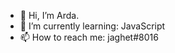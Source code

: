 - 👋 Hi, I’m Arda.
- 🌱 I’m currently learning: JavaScript
- 📫 How to reach me: jaghet#8016

<!---
jagh3t/jagh3t is a ✨ special ✨ repository because its `README.md` (this file) appears on your GitHub profile.
You can click the Preview link to take a look at your changes.
--->
